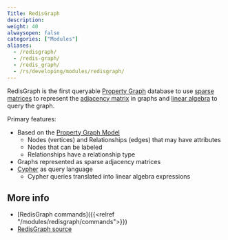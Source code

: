 ```yaml
---
Title: RedisGraph
description:
weight: 40
alwaysopen: false
categories: ["Modules"]
aliases:
  - /redisgraph/
  - /redis-graph/
  - /redis_graph/
  - /rs/developing/modules/redisgraph/
---
```

RedisGraph is the first queryable [Property Graph](https://github.com/opencypher/openCypher/blob/master/docs/property-graph-model.adoc) database to use [sparse matrices](https://en.wikipedia.org/wiki/Sparse_matrix) to represent the [adjacency matrix](https://en.wikipedia.org/wiki/Adjacency_matrix) in graphs and [linear algebra](http://faculty.cse.tamu.edu/davis/GraphBLAS.html) to query the graph.

Primary features:

- Based on the [Property Graph Model](https://github.com/opencypher/openCypher/blob/master/docs/property-graph-model.adoc)
    - Nodes (vertices) and Relationships (edges) that may have attributes
    - Nodes that can be labeled
    - Relationships have a relationship type
- Graphs represented as sparse adjacency matrices
- [Cypher](http://www.opencypher.org/) as query language
    - Cypher queries translated into linear algebra expressions

## More info

- [RedisGraph commands]({{<relref "/modules/redisgraph/commands">}})
- [RedisGraph source](https://github.com/RedisGraph/RedisGraph)
